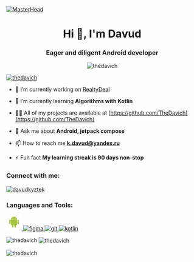 [![MasterHead](https://1.bp.blogspot.com/-7A4WynwLsMw/XbBpCXG8fHI/AAAAAAAAMt4/uOa1bpLskYgrwGbllhSu2SDj_Mig8SXJQCLcBGAsYHQ/s1600/2000_600px.gif)](https://github.com/TheDavich)
<h1 align="center">Hi 👋, I'm Davud</h1>
<h3 align="center">Eager and diligent Android developer</h3>

<p align="center"> <img src="https://komarev.com/ghpvc/?username=thedavich&label=Profile%20views&color=0e75b6&style=flat" alt="thedavich" /> </p>

<p align="left"> <a href="https://github.com/ryo-ma/github-profile-trophy"><img src="https://github-profile-trophy.vercel.app/?username=thedavich" alt="thedavich" /></a> </p>

- 🔭 I’m currently working on [RealtyDeal](https://gitlab.com/realty-deal/reltydeal_android)

- 🌱 I’m currently learning **Algorithms with Kotlin**

- 👨‍💻 All of my projects are available at [https://github.com/TheDavich](https://github.com/TheDavich)

- 💬 Ask me about **Android, jetpack compose**

- 📫 How to reach me **k.davud@yandex.ru**

- ⚡ Fun fact **My learning streak is 90 days non-stop**

<h3 align="left">Connect with me:</h3>
<p align="left">
<a href="https://instagram.com/davudkyztek" target="blank"><img align="center" src="https://raw.githubusercontent.com/rahuldkjain/github-profile-readme-generator/master/src/images/icons/Social/instagram.svg" alt="davudkyztek" height="30" width="40" /></a>
</p>

<h3 align="left">Languages and Tools:</h3>
<p align="left"> <a href="https://developer.android.com" target="_blank" rel="noreferrer"> <img src="https://raw.githubusercontent.com/devicons/devicon/master/icons/android/android-original-wordmark.svg" alt="android" width="40" height="40"/> </a> <a href="https://www.figma.com/" target="_blank" rel="noreferrer"> <img src="https://www.vectorlogo.zone/logos/figma/figma-icon.svg" alt="figma" width="40" height="40"/> </a> <a href="https://git-scm.com/" target="_blank" rel="noreferrer"> <img src="https://www.vectorlogo.zone/logos/git-scm/git-scm-icon.svg" alt="git" width="40" height="40"/> </a> <a href="https://kotlinlang.org" target="_blank" rel="noreferrer"> <img src="https://www.vectorlogo.zone/logos/kotlinlang/kotlinlang-icon.svg" alt="kotlin" width="40" height="40"/> </a> </p>

<p><img align="left" src="https://github-readme-stats.vercel.app/api/top-langs?username=thedavich&show_icons=true&locale=en&layout=compact" alt="thedavich" /></p>

<p>&nbsp;<img align="center" src="https://github-readme-stats.vercel.app/api?username=thedavich&show_icons=true&locale=en" alt="thedavich" /></p>

<p><img align="center" src="https://github-readme-streak-stats.herokuapp.com/?user=thedavich&" alt="thedavich" /></p>
